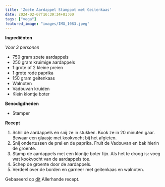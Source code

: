```yaml
---
title: 'Zoete Aardappel Stamppot met Geitenkaas'
date: 2024-02-07T10:39:34+01:00
tags: ["vega"]
featured_image: "images/IMG_1083.jpeg"
---
```


**Ingrediënten**

*Voor 3 personen*
- 750 gram zoete aardappels
- 250 gram kruimige aardappels
- 1 grote of 2 kleine preien
- 1 grote rode paprika
- 150 gram geitenkaas
- Walnoten
- Vadouvan kruiden
- Klein klontje boter

**Benodigdheden**
- Stamper

**Recept**
1. Schil de aardappels en snij ze in stukken. Kook ze in 20 minuten gaar. Bewaar een glaasje met kookvocht bij het afgieten.
2. Snij ondertussen de prei en de paprika. Fruit de Vadouvan en bak hierin de groente.
3. Stamp de aardappels met een klontje boter fijn. Als het te droog is: voeg wat kookvocht van de aardappels toe.
4. Schep de groente door de aardappels.
5. Verdeel over de borden en garneer met geitenkaas en walnoten.

Gebaseerd op [dit](https://www.ah.nl/allerhande/recept/R-R1191246/zoete-aardappelstamppot-met-prei-geitenkaas-en-walnoten) Allerhande recept.
